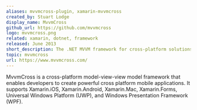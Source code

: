 ```yaml
---
aliases: mvvmcross-plugin, xamarin-mvvmcross
created_by: Stuart Lodge
display_name: MvvmCross
github_url: https://github.com/mvvmcross
logo: mvvmcross.png
related: xamarin, dotnet, framework
released: June 2013
short_description: The .NET MVVM framework for cross-platform solutions, including Xamarin.iOS, Xamarin.Android, Windows, and Mac.
topic: mvvmcross
url: https://www.mvvmcross.com/
---
```

MvvmCross is a cross-platform model-view-view model framework that enables developers to create powerful cross platform mobile applications. It supports Xamarin.iOS, Xamarin.Android, Xamarin.Mac, Xamarin.Forms, Universal Windows Platform (UWP), and Windows Presentation Framework (WPF).